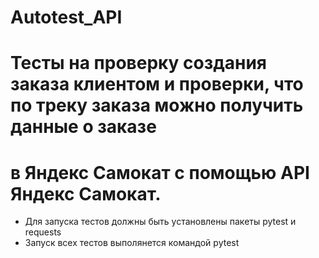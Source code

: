 # Autotest_API
# Тесты на проверку создания заказа клиентом и проверки, что по треку заказа можно получить данные о заказе
# в Яндекс Самокат с помощью API Яндекс Самокат.
- Для запуска тестов должны быть установлены пакеты pytest и requests
- Запуск всех тестов выполянется командой pytest